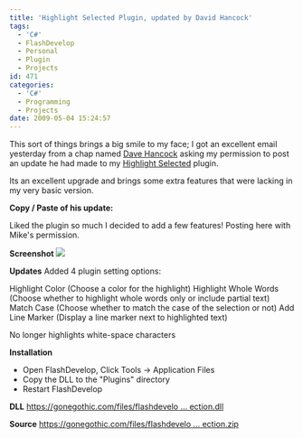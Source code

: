 ```yaml
---
title: 'Highlight Selected Plugin, updated by David Hancock'
tags:
  - 'C#'
  - FlashDevelop
  - Personal
  - Plugin
  - Projects
id: 471
categories:
  - 'C#'
  - Programming
  - Projects
date: 2009-05-04 15:24:57
---
```


This sort of things brings a big smile to my face; I got an excellent email yesterday from a chap named [Dave Hancock](https://gonegothic.com/) asking my permission to post an update he had made to my [Highlight Selected](https://www.mikecann.co.uk/?p=403) plugin.

<!--more-->

Its an excellent upgrade and brings some extra features that were lacking in my very basic version.

**Copy / Paste of his update:**

Liked the plugin so much I decided to add a few features! Posting here with Mike's permission.

**Screenshot**
![](https://gonegothic.com/files/flashdevelop/HighlightSelection/HighlightSelection01.jpg)

**Updates**
Added 4 plugin setting options:

Highlight Color (Choose a color for the highlight)
Highlight Whole Words (Choose whether to highlight whole words only or include partial text)
Match Case (Choose whether to match the case of the selection or not)
Add Line Marker (Display a line marker next to highlighted text)

No longer highlights white-space characters

**Installation**
+ Open FlashDevelop, Click Tools -&gt; Application Files
+ Copy the DLL to the "Plugins" directory
+ Restart FlashDevelop

**DLL**
[https://gonegothic.com/files/flashdevelo ... ection.dll](https://gonegothic.com/files/flashdevelop/HighlightSelection/HighlightSelection.dll)

**Source**
[https://gonegothic.com/files/flashdevelo ... ection.zip](https://gonegothic.com/files/flashdevelop/HighlightSelection/HighlightSelection.zip)